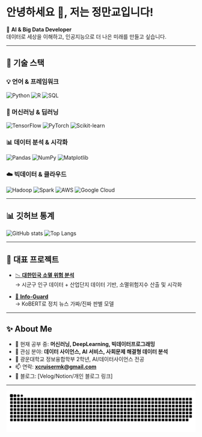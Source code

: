 # 안녕하세요 👋, 저는 정만교입니다!  

🤖 **AI & Big Data Developer**  
데이터로 세상을 이해하고, 인공지능으로 더 나은 미래를 만들고 싶습니다.  

---

## 🚀 기술 스택
### 💡 언어 & 프레임워크
![Python](https://img.shields.io/badge/Python-3776AB?style=for-the-badge&logo=python&logoColor=white)
![R](https://img.shields.io/badge/R-276DC3?style=for-the-badge&logo=r&logoColor=white)
![SQL](https://img.shields.io/badge/SQL-003B57?style=for-the-badge&logo=postgresql&logoColor=white)

### 🤖 머신러닝 & 딥러닝
![TensorFlow](https://img.shields.io/badge/TensorFlow-FF6F00?style=for-the-badge&logo=tensorflow&logoColor=white)
![PyTorch](https://img.shields.io/badge/PyTorch-EE4C2C?style=for-the-badge&logo=pytorch&logoColor=white)
![Scikit-learn](https://img.shields.io/badge/scikit--learn-F7931E?style=for-the-badge&logo=scikit-learn&logoColor=white)

### 📊 데이터 분석 & 시각화
![Pandas](https://img.shields.io/badge/Pandas-150458?style=for-the-badge&logo=pandas&logoColor=white)
![NumPy](https://img.shields.io/badge/Numpy-013243?style=for-the-badge&logo=numpy&logoColor=white)
![Matplotlib](https://img.shields.io/badge/Matplotlib-11557C?style=for-the-badge&logo=plotly&logoColor=white)

### ☁️ 빅데이터 & 클라우드
![Hadoop](https://img.shields.io/badge/Hadoop-FF9900?style=for-the-badge&logo=apachehadoop&logoColor=white)
![Spark](https://img.shields.io/badge/Apache%20Spark-E25A1C?style=for-the-badge&logo=apachespark&logoColor=white)
![AWS](https://img.shields.io/badge/AWS-232F3E?style=for-the-badge&logo=amazonaws&logoColor=white)
![Google Cloud](https://img.shields.io/badge/GCP-4285F4?style=for-the-badge&logo=googlecloud&logoColor=white)

---

## 📊 깃허브 통계
![GitHub stats](https://github-readme-stats.vercel.app/api?username=username&show_icons=true&theme=tokyonight)
![Top Langs](https://github-readme-stats.vercel.app/api/top-langs/?username=username&layout=compact&theme=tokyonight)

---

## 📝 대표 프로젝트
- [📉 **대한민국 소멸 위험 분석**](https://github.com/username/regional-extinction-analysis)  
  → 시군구 인구 데이터 + 산업단지 데이터 기반, 소멸위험지수 산출 및 시각화  

- [📰 **Info-Guard**](https://github.com/username/ai-news-classifier)  
  → KoBERT로 정치 뉴스 가짜/진짜 판별 모델  



---

## ✨ About Me
- 🌱 현재 공부 중: **머신러닝, DeepLearning, 빅데이터프로그래밍**  
- 🎯 관심 분야: **데이터 사이언스, AI 서비스, 사회문제 해결형 데이터 분석**  
- 🏫 광운대학교 정보융합학부 2학년, AI/데이터사이언스 전공  
- 📫 연락: **xcruisermk@gmail.com**  
- 📝 블로그: [Velog/Notion/개인 블로그 링크]  

---

![snake gif](https://github.com/Platane/snk/raw/output/github-contribution-grid-snake.svg)
